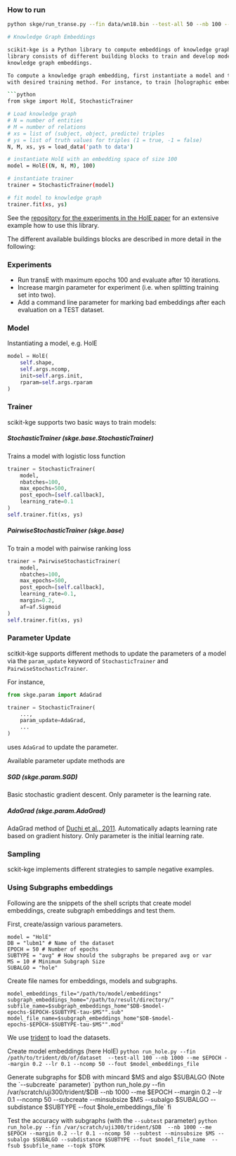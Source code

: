 ### How to run

```bash
python skge/run_transe.py --fin data/wn18.bin --test-all 50 --nb 100 --me 500 --margin 2.0 --lr 0.1 --ncomp 50 --fgrad numbers.txt

# Knowledge Graph Embeddings

scikit-kge is a Python library to compute embeddings of knowledge graphs. The
library consists of different building blocks to train and develop models for
knowledge graph embeddings.

To compute a knowledge graph embedding, first instantiate a model and then train it
with desired training method. For instance, to train [holographic embeddings of knowledge graphs](http://arxiv.org/abs/1510.04935) (HolE) with a logistcc loss function:

```python
from skge import HolE, StochasticTrainer

# Load knowledge graph 
# N = number of entities
# M = number of relations
# xs = list of (subject, object, predicte) triples
# ys = list of truth values for triples (1 = true, -1 = false)
N, M, xs, ys = load_data('path to data')

# instantiate HolE with an embedding space of size 100
model = HolE((N, N, M), 100)

# instantiate trainer
trainer = StochasticTrainer(model)

# fit model to knowledge graph
trainer.fit(xs, ys)
```

See the [repository for the experiments in the HolE paper](https://github.com/mnick/holographic-embeddings) for an extensive example how to use this library.

The different available buildings blocks are described in more detail in the following:


### Experiments

* Run transE with maximum epochs 100 and evaluate after 10 iterations.
* Increase margin parameter for experiment (i.e. when splitting training set into two).
* Add a command line parameter for marking bad embeddings after each evaluation on a TEST dataset.

### Model

Instantiating a model, e.g. HolE
```python
model = HolE(
    self.shape,
    self.args.ncomp,
    init=self.args.init,
    rparam=self.args.rparam
)
```

### Trainer

scikit-kge supports two basic ways to train models: 

##### StochasticTrainer (skge.base.StochasticTrainer)
Trains a model with logistic loss function
```python
trainer = StochasticTrainer(
    model,
    nbatches=100,
    max_epochs=500,
    post_epoch=[self.callback],
    learning_rate=0.1
)
self.trainer.fit(xs, ys)
```
##### PairwiseStochasticTrainer (skge.base)
To train a model with pairwise ranking loss
```python
trainer = PairwiseStochasticTrainer(
    model,
    nbatches=100,
    max_epochs=500,
    post_epoch=[self.callback],
    learning_rate=0.1,
    margin=0.2,
    af=af.Sigmoid
)
self.trainer.fit(xs, ys)
```

### Parameter Update
scitkit-kge supports different methods to update the parameters of a model via
the `param_update` keyword of `StochasticTrainer` and `PairwiseStochasticTrainer`.

For instance,
```python
from skge.param import AdaGrad

trainer = StochasticTrainer(
    ...,
    param_update=AdaGrad,
    ...
)
```
uses `AdaGrad` to update the parameter. 

Available parameter update methods are
##### SGD (skge.param.SGD)
Basic stochastic gradient descent. Only parameter is the learning rate.

##### AdaGrad (skge.param.AdaGrad)
AdaGrad method of [Duchi et al., 2011](http://jmlr.org/papers/volume12/duchi11a/duchi11a.pdf). Automatically adapts learning rate based on gradient history. Only parameter is the initial learning rate.

### Sampling
sckit-kge implements different strategies to sample negative examples.


### Using Subgraphs embeddings

Following are the snippets of the shell scripts that create model embeddings, create subgraph embeddings and test them.

First, create/assign various parameters.
```
model = "HolE"
DB = "lubm1" # Name of the dataset
EPOCH = 50 # Number of epochs
SUBTYPE = "avg" # How should the subgraphs be prepared avg or var
MS = 10 # Minimum Subgraph Size
SUBALGO = "hole"
```

Create file names for embeddings, models and subgraphs.
```
model_embeddings_file="/path/to/model/embeddings"
subgraph_embeddings_home="/path/to/result/directory/"
subfile_name=$subgraph_embeddings_home"$DB-$model-epochs-$EPOCH-$SUBTYPE-tau-$MS"".sub"
model_file_name=$subgraph_embeddings_home"$DB-$model-epochs-$EPOCH-$SUBTYPE-tau-$MS"".mod"
```
We use [trident](https://github.com/karmaresearch/trident) to load the datasets.

Create model embeddings (here HolE)
`python run_hole.py --fin /path/to/trident/db/of/dataset  --test-all 100 --nb 1000 --me $EPOCH --margin 0.2 --lr 0.1 --ncomp 50 --fout $model_embeddings_file`

Generate subgraphs for $DB with mincard $MS and algo $SUBALGO (Note the `--subcreate` parameter)
`python run_hole.py --fin /var/scratch/uji300/trident/$DB  --nb 1000 --me $EPOCH --margin 0.2 --lr 0.1 --ncomp 50 --subcreate --minsubsize $MS --subalgo $SUBALGO --subdistance $SUBTYPE --fout $hole_embeddings_file`
                fi

Test the accuracy with subgraphs (with the `--subtest` parameter)
`python run_hole.py --fin /var/scratch/uji300/trident/$DB  --nb 1000 --me $EPOCH --margin 0.2 --lr 0.1 --ncomp 50 --subtest --minsubsize $MS --subalgo $SUBALGO --subdistance $SUBTYPE --fout $model_file_name  --fsub $subfile_name --topk $TOPK`
